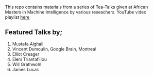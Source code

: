 This repo contains materials from a series of Tea-Talks given at African Masters in Machine Intelligence by various reseachers.
YouTube video playlist [here](https://www.youtube.com/playlist?list=PLIkciUlEyyvJX2T7dbiHPumqnQ3XOudrK)

## Featured Talks by;

1. Mustafa Alghali
2. Vincent Dumoulin, Google Brain, Montreal
3. Elliot Creager
4. Eleni Triantafillou
5. Will Grathwohl
6. James Lucas 
